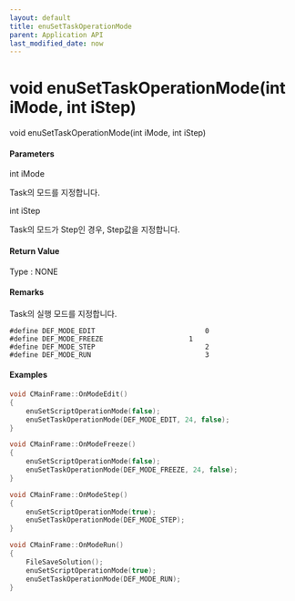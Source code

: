 ```yaml
---
layout: default
title: enuSetTaskOperationMode
parent: Application API
last_modified_date: now
---
```

# void enuSetTaskOperationMode\(int iMode, int iStep\)

void enuSetTaskOperationMode\(int iMode, int iStep\)

#### Parameters

int iMode

Task의 모드를 지정합니다.

int iStep

Task의 모드가 Step인 경우, Step값을 지정합니다.

#### Return Value

Type : NONE

#### Remarks

Task의 실행 모드를 지정합니다.

```
#define DEF_MODE_EDIT							0
#define DEF_MODE_FREEZE						1
#define DEF_MODE_STEP							2
#define DEF_MODE_RUN							3
```

#### Examples

```cpp
void CMainFrame::OnModeEdit()
{
	enuSetScriptOperationMode(false);
	enuSetTaskOperationMode(DEF_MODE_EDIT, 24, false);
}

void CMainFrame::OnModeFreeze()
{
	enuSetScriptOperationMode(false);
	enuSetTaskOperationMode(DEF_MODE_FREEZE, 24, false);
}

void CMainFrame::OnModeStep()
{
	enuSetScriptOperationMode(true);
	enuSetTaskOperationMode(DEF_MODE_STEP);
}

void CMainFrame::OnModeRun()
{
	FileSaveSolution();
	enuSetScriptOperationMode(true);
	enuSetTaskOperationMode(DEF_MODE_RUN);
}
```




